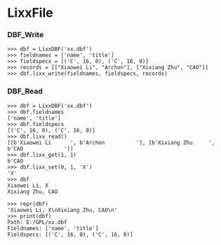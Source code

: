 # LixxFile


### DBF_Write
    >>> dbf = LixxDBF('xx.dbf')
    >>> fieldnames = ['name', 'title']
    >>> fieldspecs = [('C', 16, 0), ('C', 16, 0)]
    >>> records = [["Xiaowei Li", "Archon"], ["Xixiang Zhu", "CAO"]]
    >>> dbf.lixx_write(fieldnames, fieldspecs, records)

### DBF_Read
    >>> dbf = LixxDBF('xx.dbf')
    >>> dbf.fieldnames
    ['name', 'title']
    >>> dbf.fieldspecs
    [('C', 16, 0), ('C', 16, 0)]
    >>> dbf.lixx_read()
    [[b'Xiaowei Li      ', b'Archon          '], [b'Xixiang Zhu     ', b'CAO             ']]
    >>> dbf.lixx_get(1, 1)
    b'CAO
    >>> dbf.lixx_set(0, 1, 'X')
    'X'
    >>> dbf
    Xiaowei Li, X
    Xixiang Zhu, CAO
    
    >>> repr(dbf)
    'Xiaowei Li, X\nXixiang Zhu, CAO\n'
    >>> print(dbf)
    Path: E:/GPL/xx.dbf
    Fieldnames: ['name', 'title']
    Fieldspecs: [('C', 16, 0), ('C', 16, 0)]
